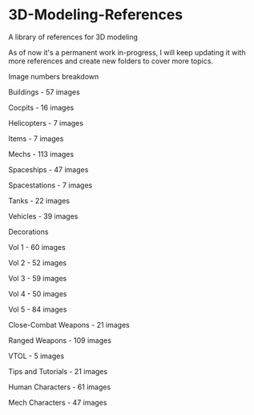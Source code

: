 # 3D-Modeling-References
A library of references for 3D modeling

As of now it's a permanent work in-progress, I will keep updating it with more references and create new folders to cover more topics.

Image numbers breakdown

Buildings - 57 images

Cocpits - 16 images

Helicopters - 7 images

Items - 7 images

Mechs - 113 images

Spaceships - 47 images

Spacestations - 7 images

Tanks - 22 images

Vehicles - 39 images

Decorations

Vol 1 - 60 images

Vol 2 - 52 images

Vol 3 - 59 images

Vol 4 - 50 images

Vol 5 - 84 images

Close-Combat Weapons - 21 images

Ranged Weapons - 109 images

VTOL - 5 images

Tips and Tutorials - 21 images

Human Characters - 61 images

Mech Characters - 47 images
